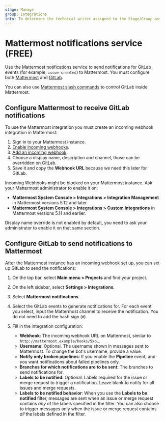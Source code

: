 ```yaml
---
stage: Manage
group: Integrations
info: To determine the technical writer assigned to the Stage/Group associated with this page, see https://about.gitlab.com/handbook/product/ux/technical-writing/#assignments
---
```


# Mattermost notifications service **(FREE)**

Use the Mattermost notifications service to send notifications for GitLab events
(for example, `issue created`) to Mattermost. You must configure both [Mattermost](#configure-mattermost-to-receive-gitlab-notifications)
and [GitLab](#configure-gitlab-to-send-notifications-to-mattermost).

You can also use [Mattermost slash commands](mattermost_slash_commands.md) to control
GitLab inside Mattermost.

## Configure Mattermost to receive GitLab notifications

To use the Mattermost integration you must create an incoming webhook integration
in Mattermost:

1. Sign in to your Mattermost instance.
1. [Enable incoming webhooks](https://docs.mattermost.com/developer/webhooks-incoming.html#enabling-incoming-webhooks).
1. [Add an incoming webhook](https://docs.mattermost.com/developer/webhooks-incoming.html#creating-integrations-using-incoming-webhooks).
1. Choose a display name, description and channel, those can be overridden on GitLab.
1. Save it and copy the **Webhook URL** because we need this later for GitLab.

Incoming Webhooks might be blocked on your Mattermost instance. Ask your Mattermost administrator
to enable it on:

- **Mattermost System Console > Integrations > Integration Management** in Mattermost
  versions 5.12 and later.
- **Mattermost System Console > Integrations > Custom Integrations** in Mattermost
  versions 5.11 and earlier.

Display name override is not enabled by default, you need to ask your administrator to enable it on that same section.

## Configure GitLab to send notifications to Mattermost

After the Mattermost instance has an incoming webhook set up, you can set up GitLab
to send the notifications:

1. On the top bar, select **Main menu > Projects** and find your project.
1. On the left sidebar, select **Settings > Integrations**.
1. Select **Mattermost notifications**.
1. Select the GitLab events to generate notifications for. For each event you select, input the Mattermost channel
   to receive the notification. You do not need to add the hash sign (`#`).
1. Fill in the integration configuration:

   - **Webhook**: The incoming webhook URL on Mattermost, similar to
     `http://mattermost.example/hooks/5xo…`.
   - **Username**: Optional. The username shown in messages sent to Mattermost.
     To change the bot's username, provide a value.
   - **Notify only broken pipelines**: If you enable the **Pipeline** event, and you want
     notifications about failed pipelines only.
   - **Branches for which notifications are to be sent**: The branches to send notifications for.
   - **Labels to be notified**: Optional. Labels required for the issue or merge request
     to trigger a notification. Leave blank to notify for all issues and merge requests.
   - **Labels to be notified behavior**: When you use the **Labels to be notified** filter,
     messages are sent when an issue or merge request contains _any_ of the labels specified
     in the filter. You can also choose to trigger messages only when the issue or merge request
     contains _all_ the labels defined in the filter.
